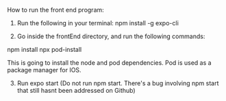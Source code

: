 How to run the front end program:

1. Run the following in your terminal:
   npm install -g expo-cli

2. Go inside the frontEnd directory, and run the following commands:

npm install
npx pod-install

This is going to install the node and pod dependencies. Pod is used as a package
manager for IOS.

3. Run expo start
   (Do not run npm start. There's a bug involving npm start that still hasnt been
   addressed on Github)
